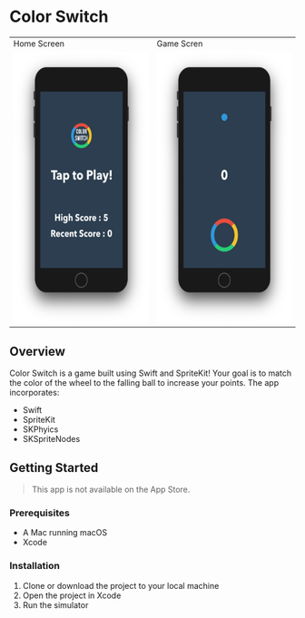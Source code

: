 # Color Switch

<table>
  <tr>
    <td>Home Screen</td>
     <td>Game Scren</td>
  </tr>
  <tr>
    <td><img src="HomeScreen.png" width=270 height=480></td>
    <td><img src="GameScreen.png" width=270 height=480></td>
  </tr>
 </table>

## Overview

Color Switch is a game built using Swift and SpriteKit! Your goal is to match the color of the wheel to the falling ball to increase your points. The app incorporates:

- Swift
- SpriteKit
- SKPhyics
- SKSpriteNodes

## Getting Started

> This app is not available on the App Store.

### Prerequisites

- A Mac running macOS
- Xcode

### Installation

1. Clone or download the project to your local machine
2. Open the project in Xcode
3. Run the simulator
